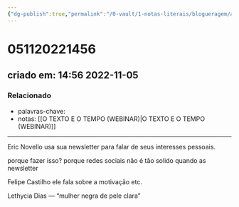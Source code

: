 ```yaml
---
{"dg-publish":true,"permalink":"/0-vault/1-notas-literais/blogueragem/a-newsletter-de-eric-novello-explorando-seus-interesses-pessoais/","dgHomeLink":true,"dgShowLocalGraph":true,"dgShowFileTree":true,"dgEnableSearch":true,"noteIcon":""}
---
```


# 051120221456
## criado em: 14:56 2022-11-05

### Relacionado
- palavras-chave: 
- notas: [[O TEXTO E O TEMPO (WEBINAR)\|O TEXTO E O TEMPO (WEBINAR)]]
---
Eric Novello
usa sua newsletter para falar de seus interesses pessoais.

porque fazer isso?
porque redes sociais não é tão solido quando as newsletter

Felipe Castilho
ele fala sobre a motivação etc.

Lethycia Dias — “mulher negra de pele clara”
